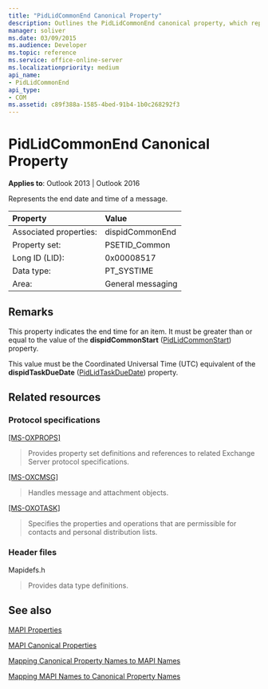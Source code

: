 ```yaml
---
title: "PidLidCommonEnd Canonical Property"
description: Outlines the PidLidCommonEnd canonical property, which represents the end date and time of a message.
manager: soliver
ms.date: 03/09/2015
ms.audience: Developer
ms.topic: reference
ms.service: office-online-server
ms.localizationpriority: medium
api_name:
- PidLidCommonEnd
api_type:
- COM
ms.assetid: c89f388a-1585-4bed-91b4-1b0c268292f3
---
```


# PidLidCommonEnd Canonical Property

  
  
**Applies to**: Outlook 2013 | Outlook 2016 
  
Represents the end date and time of a message.
  
|Property|Value|
|:-----|:-----|
|Associated properties:  <br/> |dispidCommonEnd  <br/> |
|Property set:  <br/> |PSETID_Common  <br/> |
|Long ID (LID):  <br/> |0x00008517  <br/> |
|Data type:  <br/> |PT_SYSTIME  <br/> |
|Area:  <br/> |General messaging  <br/> |
   
## Remarks

This property indicates the end time for an item. It must be greater than or equal to the value of the **dispidCommonStart** ([PidLidCommonStart](pidlidcommonstart-canonical-property.md)) property.
  
This value must be the Coordinated Universal Time (UTC) equivalent of the **dispidTaskDueDate** ([PidLidTaskDueDate](pidlidtaskduedate-canonical-property.md)) property.
  
## Related resources

### Protocol specifications

[[MS-OXPROPS]](https://msdn.microsoft.com/library/f6ab1613-aefe-447d-a49c-18217230b148%28Office.15%29.aspx)
  
> Provides property set definitions and references to related Exchange Server protocol specifications.
    
[[MS-OXCMSG]](https://msdn.microsoft.com/library/7fd7ec40-deec-4c06-9493-1bc06b349682%28Office.15%29.aspx)
  
> Handles message and attachment objects.
    
[[MS-OXOTASK]](https://msdn.microsoft.com/library/55600ec0-6195-4730-8436-59c7931ef27e%28Office.15%29.aspx)
  
> Specifies the properties and operations that are permissible for contacts and personal distribution lists.
    
### Header files

Mapidefs.h
  
> Provides data type definitions.
    
## See also



[MAPI Properties](mapi-properties.md)
  
[MAPI Canonical Properties](mapi-canonical-properties.md)
  
[Mapping Canonical Property Names to MAPI Names](mapping-canonical-property-names-to-mapi-names.md)
  
[Mapping MAPI Names to Canonical Property Names](mapping-mapi-names-to-canonical-property-names.md)

